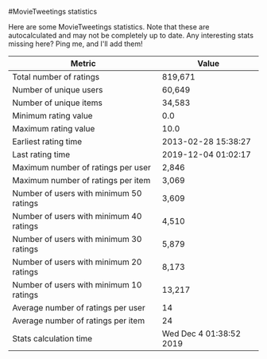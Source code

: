 #MovieTweetings statistics

Here are some MovieTweetings statistics. Note that these are autocalculated and may not be completely up to date. Any interesting stats missing here? Ping me, and I'll add them!

Metric | Value
--- | ---
Total number of ratings                 | 819,671
Number of unique users                  | 60,649
Number of unique items                  | 34,583
Minimum rating value                    | 0.0
Maximum rating value                    | 10.0
Earliest rating time                    | 2013-02-28 15:38:27
Last rating time                        | 2019-12-04 01:02:17
Maximum number of ratings per user      | 2,846
Maximum number of ratings per item      | 3,069
Number of users with minimum 50 ratings | 3,609
Number of users with minimum 40 ratings | 4,510
Number of users with minimum 30 ratings | 5,879
Number of users with minimum 20 ratings | 8,173
Number of users with minimum 10 ratings | 13,217
Average number of ratings per user      | 14
Average number of ratings per item      | 24
Stats calculation time                  | Wed Dec  4 01:38:52 2019

